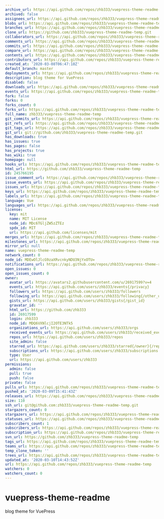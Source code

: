 ```yaml
---
archive_url: https://api.github.com/repos/zhb333/vuepress-theme-readme-temp/{archive_format}{/ref}
archived: false
assignees_url: https://api.github.com/repos/zhb333/vuepress-theme-readme-temp/assignees{/user}
blobs_url: https://api.github.com/repos/zhb333/vuepress-theme-readme-temp/git/blobs{/sha}
branches_url: https://api.github.com/repos/zhb333/vuepress-theme-readme-temp/branches{/branch}
clone_url: https://github.com/zhb333/vuepress-theme-readme-temp.git
collaborators_url: https://api.github.com/repos/zhb333/vuepress-theme-readme-temp/collaborators{/collaborator}
comments_url: https://api.github.com/repos/zhb333/vuepress-theme-readme-temp/comments{/number}
commits_url: https://api.github.com/repos/zhb333/vuepress-theme-readme-temp/commits{/sha}
compare_url: https://api.github.com/repos/zhb333/vuepress-theme-readme-temp/compare/{base}...{head}
contents_url: https://api.github.com/repos/zhb333/vuepress-theme-readme-temp/contents/{+path}
contributors_url: https://api.github.com/repos/zhb333/vuepress-theme-readme-temp/contributors
created_at: '2020-03-08T06:47:18Z'
default_branch: master
deployments_url: https://api.github.com/repos/zhb333/vuepress-theme-readme-temp/deployments
description: blog theme for VuePress
disabled: false
downloads_url: https://api.github.com/repos/zhb333/vuepress-theme-readme-temp/downloads
events_url: https://api.github.com/repos/zhb333/vuepress-theme-readme-temp/events
fork: false
forks: 0
forks_count: 0
forks_url: https://api.github.com/repos/zhb333/vuepress-theme-readme-temp/forks
full_name: zhb333/vuepress-theme-readme-temp
git_commits_url: https://api.github.com/repos/zhb333/vuepress-theme-readme-temp/git/commits{/sha}
git_refs_url: https://api.github.com/repos/zhb333/vuepress-theme-readme-temp/git/refs{/sha}
git_tags_url: https://api.github.com/repos/zhb333/vuepress-theme-readme-temp/git/tags{/sha}
git_url: git://github.com/zhb333/vuepress-theme-readme-temp.git
has_downloads: true
has_issues: true
has_pages: false
has_projects: true
has_wiki: true
homepage: null
hooks_url: https://api.github.com/repos/zhb333/vuepress-theme-readme-temp/hooks
html_url: https://github.com/zhb333/vuepress-theme-readme-temp
id: 245766195
issue_comment_url: https://api.github.com/repos/zhb333/vuepress-theme-readme-temp/issues/comments{/number}
issue_events_url: https://api.github.com/repos/zhb333/vuepress-theme-readme-temp/issues/events{/number}
issues_url: https://api.github.com/repos/zhb333/vuepress-theme-readme-temp/issues{/number}
keys_url: https://api.github.com/repos/zhb333/vuepress-theme-readme-temp/keys{/key_id}
labels_url: https://api.github.com/repos/zhb333/vuepress-theme-readme-temp/labels{/name}
language: Vue
languages_url: https://api.github.com/repos/zhb333/vuepress-theme-readme-temp/languages
license:
  key: mit
  name: MIT License
  node_id: MDc6TGljZW5zZTEz
  spdx_id: MIT
  url: https://api.github.com/licenses/mit
merges_url: https://api.github.com/repos/zhb333/vuepress-theme-readme-temp/merges
milestones_url: https://api.github.com/repos/zhb333/vuepress-theme-readme-temp/milestones{/number}
mirror_url: null
name: vuepress-theme-readme-temp
network_count: 0
node_id: MDEwOlJlcG9zaXRvcnkyNDU3NjYxOTU=
notifications_url: https://api.github.com/repos/zhb333/vuepress-theme-readme-temp/notifications{?since,all,participating}
open_issues: 0
open_issues_count: 0
owner:
  avatar_url: https://avatars2.githubusercontent.com/u/26917599?v=4
  events_url: https://api.github.com/users/zhb333/events{/privacy}
  followers_url: https://api.github.com/users/zhb333/followers
  following_url: https://api.github.com/users/zhb333/following{/other_user}
  gists_url: https://api.github.com/users/zhb333/gists{/gist_id}
  gravatar_id: ''
  html_url: https://github.com/zhb333
  id: 26917599
  login: zhb333
  node_id: MDQ6VXNlcjI2OTE3NTk5
  organizations_url: https://api.github.com/users/zhb333/orgs
  received_events_url: https://api.github.com/users/zhb333/received_events
  repos_url: https://api.github.com/users/zhb333/repos
  site_admin: false
  starred_url: https://api.github.com/users/zhb333/starred{/owner}{/repo}
  subscriptions_url: https://api.github.com/users/zhb333/subscriptions
  type: User
  url: https://api.github.com/users/zhb333
permissions:
  admin: false
  pull: true
  push: false
private: false
pulls_url: https://api.github.com/repos/zhb333/vuepress-theme-readme-temp/pulls{/number}
pushed_at: '2020-03-09T15:41:43Z'
releases_url: https://api.github.com/repos/zhb333/vuepress-theme-readme-temp/releases{/id}
size: 110
ssh_url: git@github.com:zhb333/vuepress-theme-readme-temp.git
stargazers_count: 0
stargazers_url: https://api.github.com/repos/zhb333/vuepress-theme-readme-temp/stargazers
statuses_url: https://api.github.com/repos/zhb333/vuepress-theme-readme-temp/statuses/{sha}
subscribers_count: 1
subscribers_url: https://api.github.com/repos/zhb333/vuepress-theme-readme-temp/subscribers
subscription_url: https://api.github.com/repos/zhb333/vuepress-theme-readme-temp/subscription
svn_url: https://github.com/zhb333/vuepress-theme-readme-temp
tags_url: https://api.github.com/repos/zhb333/vuepress-theme-readme-temp/tags
teams_url: https://api.github.com/repos/zhb333/vuepress-theme-readme-temp/teams
temp_clone_token: ''
trees_url: https://api.github.com/repos/zhb333/vuepress-theme-readme-temp/git/trees{/sha}
updated_at: '2020-03-10T14:43:52Z'
url: https://api.github.com/repos/zhb333/vuepress-theme-readme-temp
watchers: 0
watchers_count: 0
---
```


# vuepress-theme-readme
blog theme for VuePress

